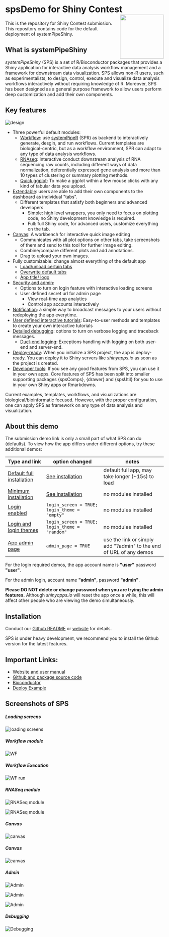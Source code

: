 # spsDemo for Shiny Contest <img src="https://github.com/systemPipeR/systemPipeShiny-book/blob/master/img/sps.png?raw=true" align="right" height="139" />

This is the repository for Shiny Contest submission. This repository contains 
code for the default deployment of systemPipeShiny. 

## What is systemPipeShiny 
_systemPipeShiny_ (SPS) is a set of R/Bioconductor packages that provides a Shiny 
application for interactive data analysis workflow 
management and a framework for downstream data visualization. SPS allows non-R users, 
such as experimentalists, to design, control, execute and visualize data analysis 
workflows interactively without requiring knowledge of R. Moreover, SPS has 
been designed as a general purpose framework to allow users perform deep customization 
and add their own components.

## Key features

![design](https://systempipe.org/sps/img/sps_structure.png)

- Three powerful default modules:
    - [Workflow](https://systempipe.org/sps/modules/workflow/): 
      use [systemPipeR](https://systempipe.org/sp/) (SPR) as backend to 
      interactively generate, desgin, and run workflows. Current templates 
      are biological-centric, but as a workflow environment, SPR can adapt to any 
      type of data analysis workflows.
    - [RNAseq](https://systempipe.org/sps/modules/rnaseq/): 
      Interactive conduct downstream analysis of RNA sequencing raw counts, including 
      different ways of data normalization, deferentially expressed gene analysis 
      and more than 10 types of clustering or summary plotting methods. 
    - [Quick ggplot](https://systempipe.org/sps/modules/ggplot/): 
      To make a ggplot within a few mouse clicks with any kind of 
      tabular data you upload. 
- [Extendable](https://systempipe.org/sps/adv_features/tabs/): 
  users are able to add their own components to the dashboard as individual "tabs". 
    - Different templates that satisfy both beginners and advanced developers
        - Simple: high level wrappers, you only need to focus on plotting code, no Shiny 
          development knowledge is required.
        - Full: full Shiny code, for advanced users, customize everything on the tab.
- [Canvas](https://systempipe.org/sps/canvas/): A workbench for interactive quick image editing
    - Communicates with all plot options on other tabs, take screenshots of them and 
      send to this tool for further image editing.
    - Combine/compare different plots and add annotations.
    - Drag to upload your own images. 
- Fully customizable: change almost everything of the default app
    - [Load/unload certain tabs](https://systempipe.org/sps/adv_features/displaytabs/)
    - [Overwrite default tabs](https://systempipe.org/sps/adv_features/overwritetabs/)
    - [App title/ logo](https://systempipe.org/sps/adv_features/other_customizations/)
- [Security and admin](https://systempipe.org/sps/adv_features/login/):
    - Options to turn on login feature with interactive loading screens
    - User defined secret url for admin page
        - View real-time app analytics
        - Control app accounts interactively
- [Notification](https://systempipe.org/sps/adv_features/notification/):
  a simple way to broadcast messages to your users without redeploying the app everytime. 
- [User defined interactive tutorials](https://systempipe.org/sps/adv_features/guide/):
  Easy-to-user methods and templates to create your own interactive tutorials
- [Detailed debugging](https://systempipe.org/sps/adv_features/debug/):
  options to turn on verbose logging and traceback messages.
    - [Duel-end logging](https://systempipe.org/sps/dev/spscomps/server/#shinycatch): 
      Exceptions handling with logging on both user-end and server-end. 
- [Deploy-ready](https://systempipe.org/sps/deploy/):
  When you initialize a SPS project, the app is deploy-ready. You can deploy it 
  to Shiny servers like _shinyapps.io_ as soon as the project is created. 
- [Developer tools](https://systempipe.org/sps/dev/): If you see any good features 
  from SPS, you can use it in your own apps. Core features of SPS has 
  been split into smaller supporting packages {spsComps}, {drawer} and {spsUtil} for
  you to use in your own Shiny apps or Rmarkdowns.


Current examples, templates, workflows, and visualizations are 
biological/bioinformatic focused. However, with the proper configuration, 
one can apply SPS as framework on any type of data analysis and visualization.


## About this demo
The submission demo link is only a small part of what SPS can do (defaults). To view
how the app differs under different options, try these additional demos:

| Type and link| option changed | notes |
| --- | --- | --- |
| [Default full installation](https://tgirke.shinyapps.io/systemPipeShiny/) | [See installation](#installation) | default full app, may take longer (~15s) to load |
| [Minimum installation](https://tgirke.shinyapps.io/systemPipeShiny_min/) | [See installation](#installation) | no modules installed |
| [Login enabled](https://tgirke.shinyapps.io/systemPipeShiny_loading/) | `login_screen = TRUE; login_theme = "empty"` | no modules installed |
| [Login and login themes](https://tgirke.shinyapps.io/systemPipeShiny_loading_theme/) | `login_screen = TRUE; login_theme = "random"` | no modules installed |
| [App admin page](https://tgirke.shinyapps.io/systemPipeShiny_loading/?admin) | `admin_page = TRUE` | use the link or simply add "?admin" to the end of URL of any demos |

For the login required demos, the app account name is **"user"** password **"user"**.

For the admin login, account name **"admin"**, password **"admin"**.

**Please DO NOT delete or change password when you are trying the admin features.**
Although _shinyapps.io_ will reset the app once a while, this will affect other people 
who are viewing the demo simultaneously. 

## Installation
Conduct our [Github README](https://github.com/systemPipeR/systemPipeShiny) 
or [website](https://systempipe.org/sps/install/) for details.

SPS is under heavy development, we recommend you to install the Github version 
for the latest features. 

## Important Links:

- [Website and user manual](https://systempipe.org/sps/)
- [Github and package source code](https://github.com/systemPipeR/systemPipeShiny)
- [Bioconductor](http://bioconductor.org/packages/release/bioc/html/systemPipeShiny.html)
- [Deploy Example](https://github.com/systemPipeR/spsDemo)

## Screenshots of SPS

##### Loading screens
![loading screens](https://github.com/systemPipeR/systemPipeR.github.io/blob/main/static/sps/img/loading_theme.gif?raw=true)

##### Workflow module

![WF](https://github.com/systemPipeR/systemPipeR.github.io/blob/main/static/sps/img/wf_main.png?raw=true)

##### Workflow Execution
![WF run](https://github.com/systemPipeR/systemPipeR.github.io/blob/main/static/sps/img/wf_run.png?raw=true)

##### RNASeq module
![RNASeq module](https://github.com/systemPipeR/systemPipeR.github.io/blob/main/static/sps/img/rnaseq_deg.png?raw=true)

![RNASeq module](https://github.com/systemPipeR/systemPipeR.github.io/blob/main/static/sps/img/rnaseq_heatmap.png?raw=true)

##### Canvas 
![canvas](https://github.com/systemPipeR/systemPipeR.github.io/blob/main/static/sps/img/canvas.png?raw=true)

##### Canvas 
![canvas](https://github.com/systemPipeR/systemPipeR.github.io/blob/main/static/sps/img/canvas.png?raw=true)

##### Admin
![Admin](https://github.com/systemPipeR/systemPipeR.github.io/blob/main/static/sps/img/admin_login.png?raw=true)

![Admin](https://github.com/systemPipeR/systemPipeR.github.io/blob/main/static/sps/img/admin_server_info.png?raw=true)

![Admin](https://github.com/systemPipeR/systemPipeR.github.io/blob/main/static/sps/img/admin_user_control.png?raw=true)

##### Debugging
![Debugging](https://github.com/systemPipeR/systemPipeR.github.io/blob/main/static/sps/img/logging.png?raw=true)


